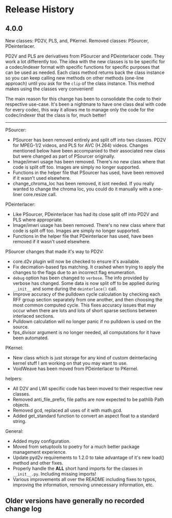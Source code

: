# Release History

## 4.0.0

New classes: PD2V, PLS, and, PKernel.
Removed classes: PSourcer, PDeinterlacer.

PD2V and PLS are derivatives from PSourcer and PDeinterlacer code. They work a lot differently too. The idea with the new classes is to be specific for a codec/indexer format with specific functions for specific purposes that can be used as needed. Each class method returns back the class instance so you can keep calling new methods on other methods (one-line approach) until you ask for the `clip` of the class instance. This method makes using the classes very convenient!

The main reason for this change has been to consolidate the code to their respective use-case. It's been a nightmare to have one class deal with code for every codec, this way it allows me to manage only the code for the codec/indexer that the class is for, much better!

* * *

PSourcer:

- PSourcer has been removed entirely and split off into two classes. PD2V for MPEG-1/2 videos, and PLS for AVC (H.264) videos. Changes mentioned below have been accompanied to their associated new class but were changed as part of PSourcer originally.
- Image/imwri usage has been removed. There's no new class where that code is split off too. Images are simply no longer supported.
- Functions in the helper file that PSourcer has used, have been removed if it wasn't used elsewhere.
- change_chroma_loc has been removed, it isnt needed. If you really wanted to change the chroma loc, you could do it manually with a one-liner core.resize call.

PDeinterlacer:

- Like PSourcer, PDeinterlacer has had its close split off into PD2V and PLS where appropriate.
- Image/imwri usage has been removed. There's no new class where that code is split off too. Images are simply no longer supported.
- Functions in the helper file that PDeinterlacer has used, have been removed if it wasn't used elsewhere.

PSourcer changes that made it's way to PD2V:

- core.d2v plugin will now be checked to ensure it's available.
- Fix decimation-based fps matching. It crashed when trying to apply the changes to the flags due to an incorrect flag enumeration.
- `debug` option has been changed to `verbose`. The info provided by verbose has changed. Some data is now split off to be applied during `__init__` and some during the `deinterlace()` call.
- Improve accuracy of the pulldown cycle calculation by checking each RFF group section separately from one another, and then choosing the most common computed cycle. This fixes accuracy issues that may occur when there are lots and lots of short sparse sections between interlaced sections.
- Pulldown calculation will no longer panic if no pulldown is used on the source.
- fps_divisor argument is no longer needed, all computations for it have been automated.

PKernel:

- New class which is just storage for any kind of custom deinterlacing kernel stuff I am working on that you may want to use.
- VoidWeave has been moved from PDeinterlacer to PKernel.

helpers:

- All D2V and LWI specific code has been moved to their respective new classes.
- Removed anti_file_prefix, file paths are now expected to be pathlib Path objects.
- Removed gcd, replaced all uses of it with math.gcd.
- Added get_standard function to convert an aspect float to a standard string.

General:

- Added mypy configuration.
- Moved from setuptools to poetry for a much better package management experience.
- Update pyd2v requirements to 1.2.0 to take advantage of it's new load() method and other fixes.
- Properly handle the __ALL__ short hand imports for the classes in `__init__.py`. Including missing imports!
- Various improvements all over the README including fixes to typos, improving the information, removing unnecessary information, etc.

## Older versions have generally no recorded change log
